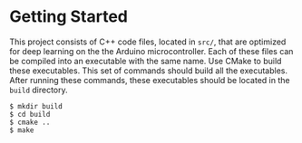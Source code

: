 # Getting Started
This project consists of C++ code files, located in `src/`, that are optimized
for deep learning on the the Arduino microcontroller. Each of these files
can be compiled into an executable with the same name. Use CMake to build these
executables. This set of commands should build all the executables. After
running these commands, these executables should be located in the `build`
directory.
```console
$ mkdir build
$ cd build
$ cmake ..
$ make
```
